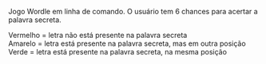 Jogo Wordle em linha de comando. O usuário tem 6 chances para acertar a palavra secreta.

Vermelho = letra não está presente na palavra secreta <br>
Amarelo = letra está presente na palavra secreta, mas em outra posição <br>
Verde = letra está presente na palavra secreta, na mesma posição <br>

